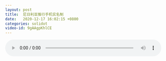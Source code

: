 ```yaml
---
layout: post
title:  尼日利亚推行手机实名制
date:   2020-12-17 16:02:15 +0800
categories: solidot
video-id: 9gAAgpKhlCE
---
```


<audio src="/assets/6501b8d11e31988b811d680699e24f6b.mp3" style="width: 100%;" controls></audio>

